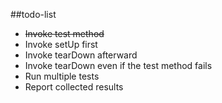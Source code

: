 ##todo-list
* ~~Invoke test method~~
* Invoke setUp first
* Invoke tearDown afterward
* Invoke tearDown even if the test method fails
* Run multiple tests
* Report collected results